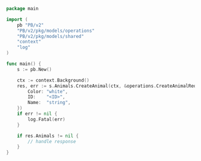 <!-- Start SDK Example Usage -->
```go
package main

import (
	pb "PB/v2"
	"PB/v2/pkg/models/operations"
	"PB/v2/pkg/models/shared"
	"context"
	"log"
)

func main() {
	s := pb.New()

	ctx := context.Background()
	res, err := s.Animals.CreateAnimal(ctx, &operations.CreateAnimalRequestBody{
		Color: "white",
		ID:    "<ID>",
		Name:  "string",
	})
	if err != nil {
		log.Fatal(err)
	}

	if res.Animals != nil {
		// handle response
	}
}

```
<!-- End SDK Example Usage -->